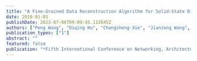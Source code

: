 ```yaml
---
title: "A Fine-Grained Data Reconstruction Algorithm for Solid-State Disks"
date: 2010-01-01
publishDate: 2023-07-06T09:09:45.112845Z
authors: ["Peng Wang", "Diqing Hu", "Changsheng Xie", "Jianzong Wang", "Xiao Qin"]
publication_types: ["1"]
abstract: ""
featured: false
publication: "*Fifth International Conference on Networking, Architecture, and Storage, NAS 2010, Macau, China, July 15-17, 2010*"
---
```


